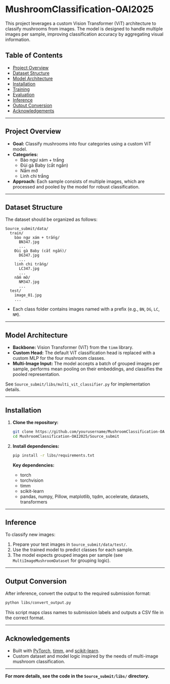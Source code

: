 # MushroomClassification-OAI2025

This project leverages a custom Vision Transformer (ViT) architecture to classify mushrooms from images. The model is designed to handle multiple images per sample, improving classification accuracy by aggregating visual information.

## Table of Contents

- [Project Overview](#project-overview)
- [Dataset Structure](#dataset-structure)
- [Model Architecture](#model-architecture)
- [Installation](#installation)
- [Training](#training)
- [Evaluation](#evaluation)
- [Inference](#inference)
- [Output Conversion](#output-conversion)
- [Acknowledgements](#acknowledgements)

---

## Project Overview

- **Goal:** Classify mushrooms into four categories using a custom ViT model.
- **Categories:**
  - Bào ngư xám + trắng
  - Đùi gà Baby (cắt ngắn)
  - Nấm mỡ
  - Linh chi trắng
- **Approach:** Each sample consists of multiple images, which are processed and pooled by the model for robust classification.

---

## Dataset Structure

The dataset should be organized as follows:

```
Source_submit/data/
  train/
    bào ngư xám + trắng/
      BN347.jpg
      ...
    Đùi gà Baby (cắt ngắn)/
      DG347.jpg
      ...
    linh chi trắng/
      LC347.jpg
      ...
    nấm mỡ/
      NM347.jpg
      ...
  test/
    image_01.jpg
    ...
```

- Each class folder contains images named with a prefix (e.g., `BN`, `DG`, `LC`, `NM`).

---

## Model Architecture

- **Backbone:** Vision Transformer (ViT) from the `timm` library.
- **Custom Head:** The default ViT classification head is replaced with a custom MLP for the four mushroom classes.
- **Multi-Image Input:** The model accepts a batch of grouped images per sample, performs mean pooling on their embeddings, and classifies the pooled representation.

See `Source_submit/libs/multi_vit_classifier.py` for implementation details.

---

## Installation

1. **Clone the repository:**
   ```bash
   git clone https://github.com/yourusername/MushroomClassification-OAI2025.git
   cd MushroomClassification-OAI2025/Source_submit
   ```

2. **Install dependencies:**
   ```bash
   pip install -r libs/requirements.txt
   ```

   **Key dependencies:**
   - torch
   - torchvision
   - timm
   - scikit-learn
   - pandas, numpy, Pillow, matplotlib, tqdm, accelerate, datasets, transformers

---

## Inference

To classify new images:

1. Prepare your test images in `Source_submit/data/test/`.
2. Use the trained model to predict classes for each sample.
3. The model expects grouped images per sample (see `MultiImageMushroomDataset` for grouping logic).

---

## Output Conversion

After inference, convert the output to the required submission format:

```bash
python libs/convert_output.py
```

This script maps class names to submission labels and outputs a CSV file in the correct format.

---

## Acknowledgements

- Built with [PyTorch](https://pytorch.org/), [timm](https://github.com/huggingface/pytorch-image-models), and [scikit-learn](https://scikit-learn.org/).
- Custom dataset and model logic inspired by the needs of multi-image mushroom classification.

---

**For more details, see the code in the `Source_submit/libs/` directory.**
